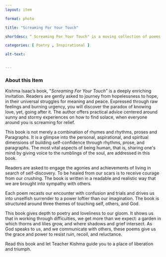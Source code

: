 ```yaml
--- 
layout: item 

format: photo 

title: "Screaming For Your Touch"

shortdesc: “ Screaming For Your Touch" is a moving collection of poems that offer guidance on finding solace and self-discovery through personal and spiritual growth.” 

categories: [ Poetry , Inspirational ]

alt-text: 


--- 
```


### About this Item 

Kishma Isaac’s book, "_Screaming For Your Touch_” is a deeply enriching invitation. Readers
are gently asked to journey from hopelessness to hope, in their universal struggles for meaning and peace. Expressed through raw feelings and burning urgency, you will discover the paradox of knowing love, yet, going after it. The author offers practical advice centered around sunny and stormy experiences on how to find solace, when everyone around you is screaming for relief.   

This book is not merely a combination of rhymes and rhythms, proses and
Paragraphs. It is a glimpse into the personal, aspirational, and spiritual dimensions of building self-confidence through rhythms, prose, and paragraphs.  The most vital aspects of being human, that is, sharing one's mind by giving voice to the rumblings of the soul, are addressed in this book.

Readers are asked to engage the agonies and achievements of living in search of self-discovery. To be healed from our scars is to receive courage from our crushing. The book is written in a readable and realistic way that we are brought into sympathy with others.

Each poem recasts our encounter with confusion and trials and drives us into unselfish surrender to a power loftier than our imagination. The book is structured around three themes of touching self, others, and God.

This book gives depth to poetry and loveliness to our gloom. It shows us that in working through difficulties, we get more than we expect: a garden in which thorns and lilies grow, and where shadows and grief intersect. As God speaks to us, and we communicate with others, these poems give us the grace and power to resist ruin, recoil, and reluctance. 

Read this book and let Teacher Kishma guide you to a place of liberation and triumph.

